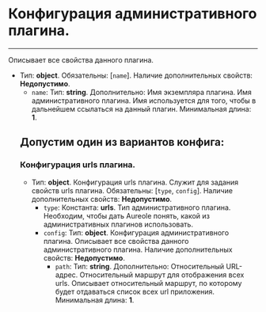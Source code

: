 # Конфигурация административного плагина.
***
Описывает все свойства данного плагина.
- Тип: **object**. Обязательны: [`name`]. Наличие дополнительных свойств: **Недопустимо**.
  - `name`: Тип: **string**. Дополнительно: Имя экземпляра плагина. Имя административного плагина. Имя используется для того, чтобы в дальнейшем ссылаться на данный плагин. Минимальная длина: **1**.
  ## Допустим один из вариантов конфига:
  ### Конфигурация urls плагина.
  - Тип: **object**. Конфигурация urls плагина. Служит для задания свойств urls плагина. Обязательны: [`type`, `config`]. Наличие дополнительных свойств: **Недопустимо**.
    - `type`: Константа: **urls**. Тип административного плагина. Необходим, чтобы дать Aureole понять, какой из административных плагинов использовать.
    - `config`: Тип: **object**. Конфигурация административного плагина. Описывает все свойства данного административного плагина. Наличие дополнительных свойств: **Недопустимо**.
      - `path`: Тип: **string**. Дополнительно: Относительный URL-адрес. Относительный маршрут для отображения всех urls. Описывает относительный маршрут, по которому будет отдаваться список всех url приложения. Минимальная длина: **1**.

